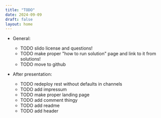 ```yaml
---
title: "TODO"
date: 2024-09-09
draft: false
layout: home
---
```


- General:
  - TODO slido license and questions!
  - TODO make proper "how to run solution" page and link to it from solutions!
  - TODO move to github

- After presentation:
  - TODO redeploy rest without defaults in channels
  - TODO add impressum
  - TODO make proper landing page
  - TODO add comment thingy
  - TODO add readme
  - TODO add header
